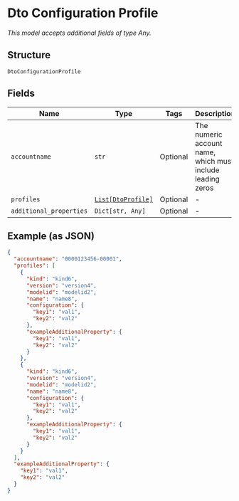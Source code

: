 
# Dto Configuration Profile

*This model accepts additional fields of type Any.*

## Structure

`DtoConfigurationProfile`

## Fields

| Name | Type | Tags | Description |
|  --- | --- | --- | --- |
| `accountname` | `str` | Optional | The numeric account name, which must include leading zeros |
| `profiles` | [`List[DtoProfile]`](../../doc/models/dto-profile.md) | Optional | - |
| `additional_properties` | `Dict[str, Any]` | Optional | - |

## Example (as JSON)

```json
{
  "accountname": "0000123456-00001",
  "profiles": [
    {
      "kind": "kind6",
      "version": "version4",
      "modelid": "modelid2",
      "name": "name8",
      "configuration": {
        "key1": "val1",
        "key2": "val2"
      },
      "exampleAdditionalProperty": {
        "key1": "val1",
        "key2": "val2"
      }
    },
    {
      "kind": "kind6",
      "version": "version4",
      "modelid": "modelid2",
      "name": "name8",
      "configuration": {
        "key1": "val1",
        "key2": "val2"
      },
      "exampleAdditionalProperty": {
        "key1": "val1",
        "key2": "val2"
      }
    }
  ],
  "exampleAdditionalProperty": {
    "key1": "val1",
    "key2": "val2"
  }
}
```

